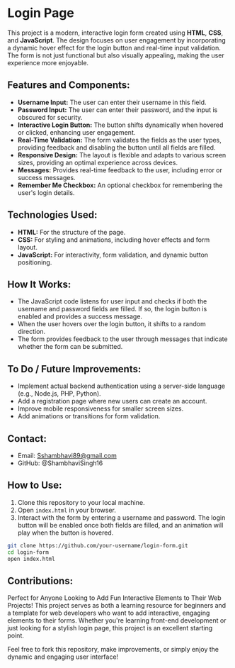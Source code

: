 # Login Page
 This project is a modern, interactive login form created using **HTML**, **CSS**, and **JavaScript**. The design focuses on user engagement by incorporating a dynamic hover effect for the login button and real-time input validation. The form is not just functional but also visually appealing, making the user experience more enjoyable.


## Features and Components:
- **Username Input:** The user can enter their username in this field.
- **Password Input:** The user can enter their password, and the input is obscured for security.
- **Interactive Login Button:** The button shifts dynamically when hovered or clicked, enhancing user engagement.
- **Real-Time Validation:** The form validates the fields as the user types, providing feedback and disabling the button until all fields are filled.
- **Responsive Design:** The layout is flexible and adapts to various screen sizes, providing an optimal experience across devices.
- **Messages:** Provides real-time feedback to the user, including error or success messages.
- **Remember Me Checkbox:** An optional checkbox for remembering the user's login details.
  

## Technologies Used:
- **HTML:** For the structure of the page.
- **CSS:** For styling and animations, including hover effects and form layout.
- **JavaScript:** For interactivity, form validation, and dynamic button positioning.
  

## How It Works:
- The JavaScript code listens for user input and checks if both the username and password fields are filled. If so, the login button is enabled and provides a success message.
- When the user hovers over the login button, it shifts to a random direction.
- The form provides feedback to the user through messages that indicate whether the form can be submitted.


## To Do / Future Improvements:
- Implement actual backend authentication using a server-side language (e.g., Node.js, PHP, Python).
- Add a registration page where new users can create an account.
- Improve mobile responsiveness for smaller screen sizes.
- Add animations or transitions for form validation.


## Contact:
- Email: Sshambhavi89@gmail.com
- GitHub: @ShambhaviSingh16


## How to Use:
1. Clone this repository to your local machine.
2. Open `index.html` in your browser.
3. Interact with the form by entering a username and password. The login button will be enabled once both fields are filled, and an animation will play when the button is hovered.

```bash
git clone https://github.com/your-username/login-form.git
cd login-form
open index.html
```

## Contributions:
Perfect for Anyone Looking to Add Fun Interactive Elements to Their Web Projects!
This project serves as both a learning resource for beginners and a template for web developers who want to add interactive, engaging elements to their forms. Whether you're learning front-end development or just looking for a stylish login page, this project is an excellent starting point.

Feel free to fork this repository, make improvements, or simply enjoy the dynamic and engaging user interface! 



